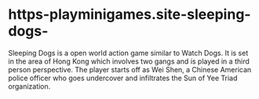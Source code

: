 # https-playminigames.site-sleeping-dogs-
Sleeping Dogs is a open world action game similar to Watch Dogs. It is set in the area of Hong Kong which involves two gangs and is played in a third person perspective. The player starts off as Wei Shen, a Chinese American police officer who goes undercover and infiltrates the Sun of Yee Triad organization.
